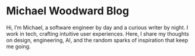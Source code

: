 # Michael Woodward Blog

Hi, I’m Michael, a software engineer by day and a curious writer by night. I work in tech, crafting intuitive user experiences. Here, I share my thoughts on design, engineering, AI, and the random sparks of inspiration that keep me going.
